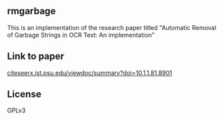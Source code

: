 ## rmgarbage

This is an implementation of the research paper titled "Automatic Removal of Garbage Strings in OCR Text: An implementation"

## Link to paper

[citeseerx.ist.psu.edu/viewdoc/summary?doi=10.1.1.81.8901](citeseerx.ist.psu.edu/viewdoc/summary?doi=10.1.1.81.8901)

## License

GPLv3
